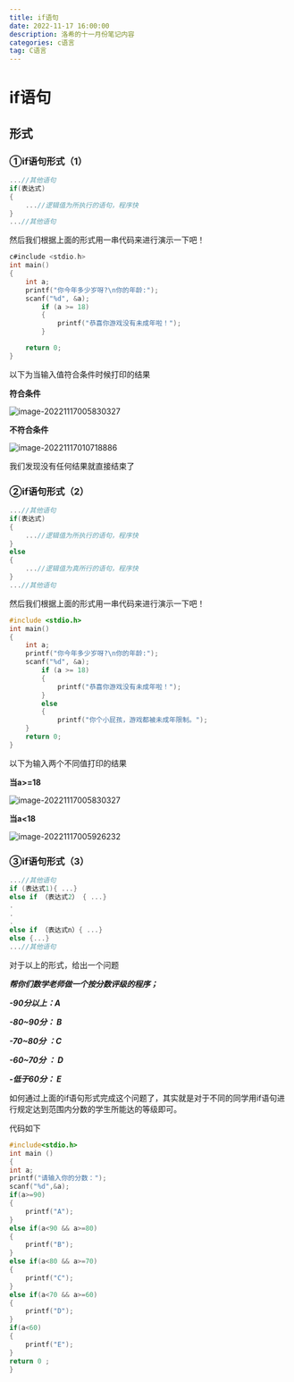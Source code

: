```yaml
---
title: if语句
date: 2022-11-17 16:00:00
description: 洛希的十一月份笔记内容
categories: c语言
tag: C语言
---
```


# if语句



## 形式

### ①if语句形式（1）

```c
...//其他语句
if(表达式)
{
    ...//逻辑值为所执行的语句，程序快
}
...//其他语句
```

然后我们根据上面的形式用一串代码来进行演示一下吧！

```c
c#include <stdio.h>
int main()
{
    int a;
    printf("你今年多少岁呀?\n你的年龄:");
    scanf("%d", &a);
        if (a >= 18)
        {
            printf("恭喜你游戏没有未成年啦！");
        }

    return 0;
}
```

以下为当输入值符合条件时候打印的结果

**符合条件**

![image-20221117005830327](https://luoxi2334.oss-cn-shanghai.aliyuncs.com/luoxi-picture/image-20221117005830327.png)

**不符合条件**

![image-20221117010718886](https://luoxi2334.oss-cn-shanghai.aliyuncs.com/luoxi-picture/image-20221117010718886.png)

我们发现没有任何结果就直接结束了



### ②if语句形式（2）

```c
...//其他语句
if(表达式)
{
    ...//逻辑值为所执行的语句，程序快
}
else
{
    ...//逻辑值为真所行的语句，程序快
}
...//其他语句
```

然后我们根据上面的形式用一串代码来进行演示一下吧！

```c
#include <stdio.h>
int main()
{
    int a;
    printf("你今年多少岁呀?\n你的年龄:");
    scanf("%d", &a);
        if (a >= 18)
        {
            printf("恭喜你游戏没有未成年啦！");
        }
        else
        {
            printf("你个小屁孩，游戏都被未成年限制。");
    }
    return 0;
}
```

以下为输入两个不同值打印的结果

**当a>=18**

![image-20221117005830327](https://luoxi2334.oss-cn-shanghai.aliyuncs.com/luoxi-picture/image-20221117005830327.png)

**当a<18**

![image-20221117005926232](https://luoxi2334.oss-cn-shanghai.aliyuncs.com/luoxi-picture/image-20221117005926232.png)



### ③if语句形式（3）

```c
...//其他语句
if (表达式1){ ...}
else if （表达式2） { ...}
.
.
.
else if （表达式n）{ ...}
else {...}
...//其他语句
```

对于以上的形式，给出一个问题

***帮你们数学老师做一个按分数评级的程序；***

***-90分以上：A***

***-80~90分： B***

***-70~80分 ：C***

***-60~70分 ： D***

***-低于60分： E​***

如何通过上面的if语句形式完成这个问题了，其实就是对于不同的同学用if语句进行规定达到范围内分数的学生所能达的等级即可。 

代码如下

```c
#include<stdio.h>
int main ()
{
int a;
printf("请输入你的分数：");
scanf("%d",&a);
if(a>=90)
{
    printf("A");
}
else if(a<90 && a>=80)
{
    printf("B");
}
else if(a<80 && a>=70)
{
    printf("C");
}
else if(a<70 && a>=60)
{
    printf("D");
}
if(a<60)
{
    printf("E");
}
return 0 ;
}
```

